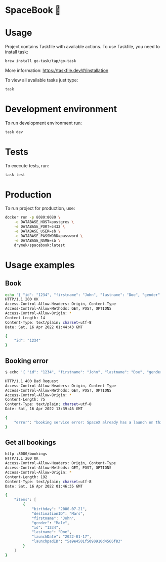 SpaceBook 🚀
============

# Usage

Project contains Taskfile with available actions. To use Taskfile, you need to install task:

```bash
brew install go-task/tap/go-task
```

More information: https://taskfile.dev/#/installation

To view all available tasks just type:

```bash
task
```

# Development environment

To run development environment run:

```bash
task dev
```

# Tests

To execute tests, run:

```bash
task test
```

# Production
To run project for production, use:

```bash
docker run -p 8080:8080 \
    -e DATABASE_HOST=postgres \
    -e DATABASE_PORT=5432 \
    -e DATABASE_USER=sb \
    -e DATABASE_PASSWORD=password \
    -e DATABASE_NAME=sb \
    drymek/spacebook:latest
```

# Usage examples

## Book
```bash
echo '{ "id": "1234", "firstname": "John", "lastname": "Doe", "gender": "Male", "birthday": "2000-07-21", "launchpadID": "5e9e4501f5090910d4566f83", "destinationID": "Mars", "launchDate": "2022-01-17"}' | http POST :8080/bookings
HTTP/1.1 200 OK
Access-Control-Allow-Headers: Origin, Content-Type
Access-Control-Allow-Methods: GET, POST, OPTIONS
Access-Control-Allow-Origin: *
Content-Length: 14
Content-Type: text/plain; charset=utf-8
Date: Sat, 16 Apr 2022 01:44:43 GMT

{
    "id": "1234"
}
```

## Booking error
```bash
$ echo '{ "id": "1234", "firstname": "John", "lastname": "Doe", "gender": "Male", "birthday": "2000-07-21", "launchpadID": "5e9e4502f509094188566f88", "destinationID": "Asteroid Belt", "launchDate": "2022-07-01"}' | http POST :8080/bookings

HTTP/1.1 400 Bad Request
Access-Control-Allow-Headers: Origin, Content-Type
Access-Control-Allow-Methods: GET, POST, OPTIONS
Access-Control-Allow-Origin: *
Content-Length: 75
Content-Type: text/plain; charset=utf-8
Date: Sat, 16 Apr 2022 13:39:46 GMT

{
    "error": "booking service error: SpaceX already has a launch on this date"
}
```

## Get all bookings
```bash
http :8080/bookings
HTTP/1.1 200 OK
Access-Control-Allow-Headers: Origin, Content-Type
Access-Control-Allow-Methods: GET, POST, OPTIONS
Access-Control-Allow-Origin: *
Content-Length: 192
Content-Type: text/plain; charset=utf-8
Date: Sat, 16 Apr 2022 01:46:35 GMT

{
    "items": [
        {
            "birthday": "2000-07-21",
            "destinationID": "Mars",
            "firstname": "John",
            "gender": "Male",
            "id": "1234",
            "lastname": "Doe",
            "launchDate": "2022-01-17",
            "launchpadID": "5e9e4501f5090910d4566f83"
        }
    ]
}
```
